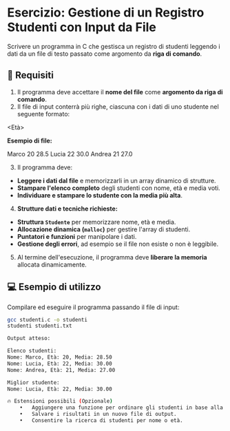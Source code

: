 # Esercizio: Gestione di un Registro Studenti con Input da File

Scrivere un programma in C che gestisca un registro di studenti leggendo i dati da un file di testo passato come argomento da **riga di comando**.

## 📌 Requisiti

1. Il programma deve accettare il **nome del file** come **argomento da riga di comando**.
2. Il file di input conterrà più righe, ciascuna con i dati di uno studente nel seguente formato:

 <Nome> <Età> <media>

**Esempio di file:**

Marco 20 28.5
Lucia 22 30.0
Andrea 21 27.0

3. Il programma deve:
- **Leggere i dati dal file** e memorizzarli in un array dinamico di strutture.
- **Stampare l'elenco completo** degli studenti con nome, età e media voti.
- **Individuare e stampare lo studente con la media più alta**.

4. **Strutture dati e tecniche richieste:**
- **Struttura `Studente`** per memorizzare nome, età e media.
- **Allocazione dinamica (`malloc`)** per gestire l'array di studenti.
- **Puntatori e funzioni** per manipolare i dati.
- **Gestione degli errori**, ad esempio se il file non esiste o non è leggibile.

5. Al termine dell'esecuzione, il programma deve **liberare la memoria** allocata dinamicamente.

## 💻 Esempio di utilizzo

Compilare ed eseguire il programma passando il file di input:

```bash
gcc studenti.c -o studenti
studenti studenti.txt

Output atteso:

Elenco studenti:  
Nome: Marco, Età: 20, Media: 28.50  
Nome: Lucia, Età: 22, Media: 30.00  
Nome: Andrea, Età: 21, Media: 27.00  

Miglior studente:  
Nome: Lucia, Età: 22, Media: 30.00

🔥 Estensioni possibili (Opzionale)
	•	Aggiungere una funzione per ordinare gli studenti in base alla media voti.
	•	Salvare i risultati in un nuovo file di output.
	•	Consentire la ricerca di studenti per nome o età.